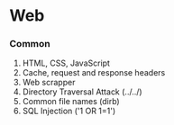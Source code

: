 # Web

### Common
1. HTML, CSS, JavaScript
2. Cache, request and response headers
3. Web scrapper
4. Directory Traversal Attack (../../)
5. Common file names (dirb)
6. SQL Injection ('1 OR 1=1')
